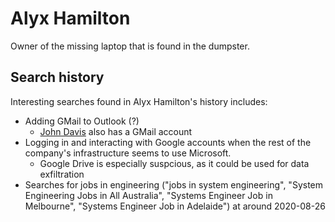# Alyx Hamilton

Owner of the missing laptop that is found in the dumpster.

## Search history

Interesting searches found in Alyx Hamilton's history includes:

- Adding GMail to Outlook (?)
    - [John Davis](John%20Davis.md) also has a GMail account
- Logging in and interacting with Google accounts when the rest of the company's infrastructure seems to use Microsoft.
    - Google Drive is especially suspcious, as it could be used for data exfiltration
- Searches for jobs in engineering ("jobs in system engineering", "System Engineering Jobs in All Australia", "Systems Engineer Job in Melbourne", "Systems Engineer Job in Adelaide") at around 2020-08-26
